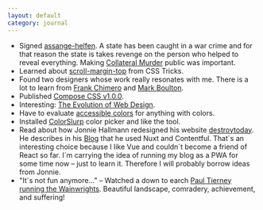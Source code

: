 ```yaml
---
layout: default
category: journal
---
```

- Signed [assange-helfen](https://assange-helfen.de/en). A state has been caught in a war crime and for that reason the state is takes revenge on the person who helped to reveal everything. Making [Collateral Murder](https://www.nytimes.com/video/multimedia/1248069533084/collateral-murder.html) public was important.
- Learned about [scroll-margin-top](https://css-tricks.com/fixed-headers-and-jump-links-the-solution-is-scroll-margin-top/) from CSS Tricks.
- Found two designers whose work really resonates with me. There is a lot to learn from [Frank Chimero](https://frankchimero.com) and [Mark Boulton](http://markboulton.co.uk/).
- Published [Compose CSS v1.0.0](/compose).
- Interesting: [The Evolution of Web Design](https://fabianburghardt.de/webolution/).
- Have to evaluate [accessible colors](https://accessible-colors.com) for anything with colors.
- Installed [ColorSlurp](http://colorslurp.com) color picker and like the tool.
- Read about how Jonnie Hallmann redesigned his website [destroytoday](https://destroytoday.com). He describes in his [Blog](https://destroytoday.com/blog) that he used Nuxt and Contentful. That´s an interesting choice because I like Vue and couldn´t become a friend of React so far. I´m carrying the idea of running my blog as a PWA for some time now – just to learn it. Therefore I will probably borrow ideas from Jonnie.
- "It´s not fun anymore…" – Watched a down to earch [Paul Tierney running the Wainwrights](https://youtu.be/laMBEjxlst8). Beautiful landscape, comradery, achievement, and suffering!
